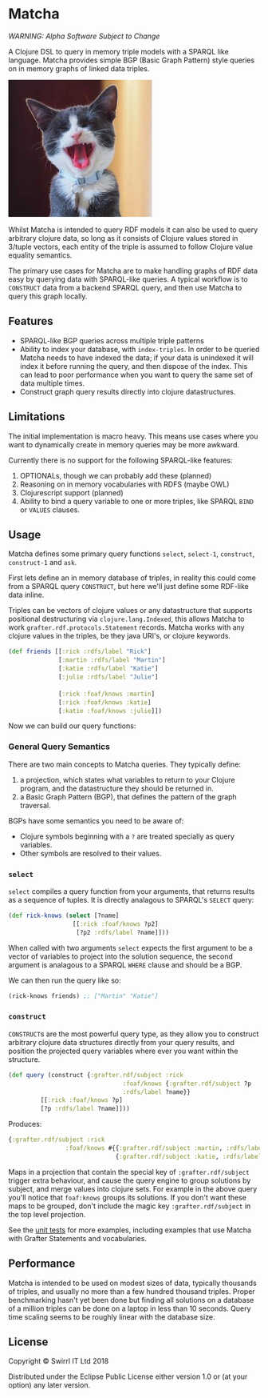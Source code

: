 # Matcha

*WARNING: Alpha Software Subject to Change*

A Clojure DSL to query in memory triple models with a SPARQL like
language.  Matcha provides simple BGP (Basic Graph Pattern) style
queries on in memory graphs of linked data triples.

![Matcha](https://raw.githubusercontent.com/Swirrl/matcha/master/doc/matcha.jpg "Matcha")

Whilst Matcha is intended to query RDF models it can also be used to
query arbitrary clojure data, so long as it consists of Clojure values
stored in 3/tuple vectors, each entity of the triple is assumed to
follow Clojure value equality semantics.

The primary use cases for Matcha are to make handling graphs of RDF
data easy by querying data with SPARQL-like queries.  A typical
workflow is to `CONSTRUCT` data from a backend SPARQL query, and then
use Matcha to query this graph locally.

## Features

- SPARQL-like BGP queries across multiple triple patterns
- Ability to index your database, with `index-triples`.  In order to
  be queried Matcha needs to have indexed the data; if your data is
  unindexed it will index it before running the query, and then
  dispose of the index.  This can lead to poor performance when you
  want to query the same set of data multiple times.
- Construct graph query results directly into clojure datastructures.

## Limitations

The initial implementation is macro heavy.  This means use cases where
you want to dynamically create in memory queries may be more awkward.

Currently there is no support for the following SPARQL-like features:

1. OPTIONALs, though we can probably add these (planned)
2. Reasoning on in memory vocabularies with RDFS (maybe OWL)
3. Clojurescript support (planned)
4. Ability to bind a query variable to one or more triples, like
   SPARQL `BIND` or `VALUES` clauses.

## Usage

Matcha defines some primary query functions `select`, `select-1`,
`construct`, `construct-1` and `ask`.

First lets define an in memory database of triples, in reality this
could come from a SPARQL query `CONSTRUCT`, but here we'll just define
some RDF-like data inline.

Triples can be vectors of clojure values or any datastructure that
supports positional destructuring via `clojure.lang.Indexed`, this
allows Matcha to work `grafter.rdf.protocols.Statement` records.  Matcha works with
any clojure values in the triples, be they java URI's, or clojure
keywords.

```clojure
(def friends [[:rick :rdfs/label "Rick"]
              [:martin :rdfs/label "Martin"]
              [:katie :rdfs/label "Katie"]
              [:julie :rdfs/label "Julie"]

              [:rick :foaf/knows :martin]
              [:rick :foaf/knows :katie]
              [:katie :foaf/knows :julie]])
```

Now we can build our query functions:

### General Query Semantics

There are two main concepts to Matcha queries.  They typically define:

1. a projection, which states what variables to return to your Clojure
program, and the datastructure they should be returned in.
2. a Basic Graph Pattern (BGP), that defines the pattern of the graph
   traversal.

BGPs have some semantics you need to be aware of:

- Clojure symbols beginning with a `?` are treated specially as query
  variables.
- Other symbols are resolved to their values.

### `select`

`select` compiles a query function from your arguments, that returns
results as a sequence of tuples.  It is directly analagous to SPARQL's
`SELECT` query:

```clojure
(def rick-knows (select [?name]
                  [[:rick :foaf/knows ?p2]
                   [?p2 :rdfs/label ?name]]))
```

When called with two arguments `select` expects the first argument to
be a vector of variables to project into the solution sequence, the
second argument is analagous to a SPARQL `WHERE` clause and should be
a BGP.

We can then run the query like so:

```clojure
(rick-knows friends) ;; ["Martin" "Katie"]
```

### `construct`

`CONSTRUCT`s are the most powerful query type, as they allow you to
construct arbitrary clojure data structures directly from your query
results, and position the projected query variables where ever you
want within the structure.

```clojure
(def query (construct {:grafter.rdf/subject :rick
                                :foaf/knows {:grafter.rdf/subject ?p
                                :rdfs/label ?name}}
         [[:rick :foaf/knows ?p]
         [?p :rdfs/label ?name]]))
```

Produces:

```clojure
{:grafter.rdf/subject :rick
                :foaf/knows #{{:grafter.rdf/subject :martin, :rdfs/label "Martin"}
                              {:grafter.rdf/subject :katie, :rdfs/label "Katie"}}}
```

Maps in a projection that contain the special key of
`:grafter.rdf/subject` trigger extra behaviour, and cause the query
engine to group solutions by subject, and merge values into clojure
sets.  For example in the above query you'll notice that `foaf:knows`
groups its solutions.  If you don't want these maps to be grouped,
don't include the magic key `:grafter.rdf/subject` in the top level
projection.

See the [unit
tests](https://github.com/Swirrl/matcha/blob/ae2449483d5a7849ac60a3e5b6a29e459d74ad8e/test/grafter/matcha/alpha_test.clj#L113)
for more examples, including examples that use Matcha with Grafter
Statements and vocabularies.

## Performance

Matcha is intended to be used on modest sizes of data, typically
thousands of triples, and usually no more than a few hundred thousand
triples.  Proper benchmarking hasn't yet been done but finding all
solutions on a database of a million triples can be done on a laptop
in less than 10 seconds.  Query time scaling seems to be roughly
linear with the database size.


## License

Copyright © Swirrl IT Ltd 2018

Distributed under the Eclipse Public License either version 1.0 or (at
your option) any later version.
